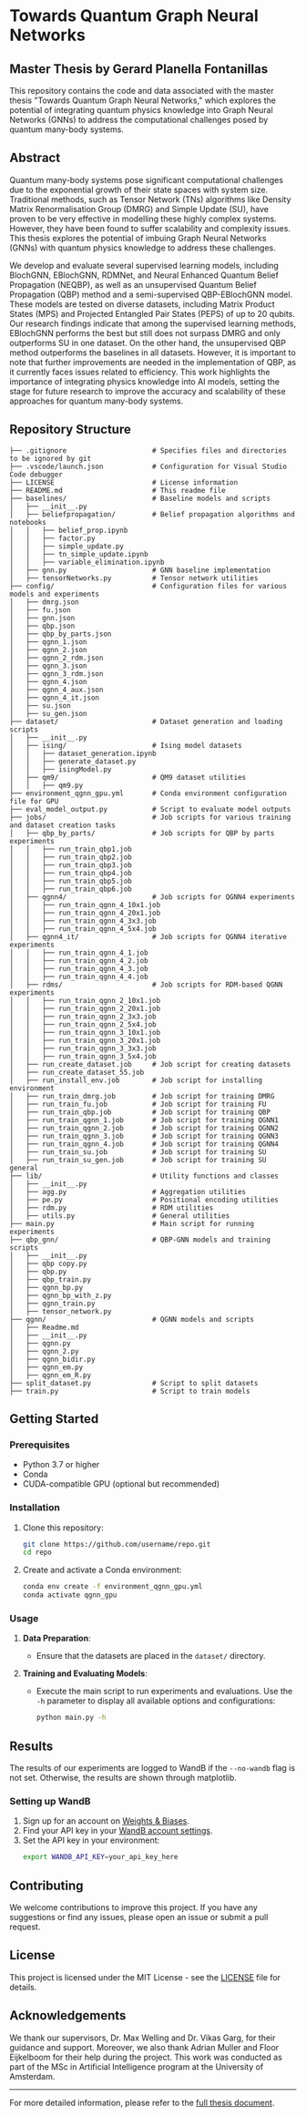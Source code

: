 # Towards Quantum Graph Neural Networks

## Master Thesis by Gerard Planella Fontanillas

This repository contains the code and data associated with the master thesis "Towards Quantum Graph Neural Networks," which explores the potential of integrating quantum physics knowledge into Graph Neural Networks (GNNs) to address the computational challenges posed by quantum many-body systems.

## Abstract

Quantum many-body systems pose significant computational challenges due to the exponential growth of their state spaces with system size. Traditional methods, such as Tensor Network (TNs) algorithms like Density Matrix Renormalisation Group (DMRG) and Simple Update (SU), have proven to be very effective in modelling these highly complex systems. However,  they have been found to suffer scalability and complexity issues. This thesis explores the potential of imbuing  Graph Neural Networks (GNNs) with quantum physics knowledge to address these challenges. 

We develop and evaluate several supervised learning models, including BlochGNN, EBlochGNN, RDMNet, and Neural Enhanced Quantum Belief Propagation (NEQBP), as well as an unsupervised Quantum Belief Propagation (QBP) method and a semi-supervised QBP-EBlochGNN model. These models are tested on diverse datasets, including Matrix Product States (MPS) and Projected Entangled Pair States (PEPS) of up to 20 qubits. Our research findings indicate that among the supervised learning methods, EBlochGNN performs the best but still does not surpass DMRG and only outperforms SU in one dataset. On the other hand, the unsupervised QBP method outperforms the baselines in all datasets. However, it is important to note that further improvements are needed in the implementation of QBP, as it currently faces issues related to efficiency. This work highlights the importance of integrating physics knowledge into AI models, setting the stage for future research to improve the accuracy and scalability of these approaches for quantum many-body systems.

## Repository Structure

```
├── .gitignore                     # Specifies files and directories to be ignored by git
├── .vscode/launch.json            # Configuration for Visual Studio Code debugger
├── LICENSE                        # License information
├── README.md                      # This readme file
├── baselines/                     # Baseline models and scripts
│   ├── __init__.py
│   ├── beliefpropagation/         # Belief propagation algorithms and notebooks
│   │   ├── belief_prop.ipynb
│   │   ├── factor.py
│   │   ├── simple_update.py
│   │   ├── tn_simple_update.ipynb
│   │   ├── variable_elimination.ipynb
│   ├── gnn.py                     # GNN baseline implementation
│   ├── tensorNetworks.py          # Tensor network utilities
├── config/                        # Configuration files for various models and experiments
│   ├── dmrg.json
│   ├── fu.json
│   ├── gnn.json
│   ├── qbp.json
│   ├── qbp_by_parts.json
│   ├── qgnn_1.json
│   ├── qgnn_2.json
│   ├── qgnn_2_rdm.json
│   ├── qgnn_3.json
│   ├── qgnn_3_rdm.json
│   ├── qgnn_4.json
│   ├── qgnn_4_aux.json
│   ├── qgnn_4_it.json
│   ├── su.json
│   ├── su_gen.json
├── dataset/                       # Dataset generation and loading scripts
│   ├── __init__.py
│   ├── ising/                     # Ising model datasets
│   │   ├── dataset_generation.ipynb
│   │   ├── generate_dataset.py
│   │   ├── isingModel.py
│   ├── qm9/                       # QM9 dataset utilities
│   │   ├── qm9.py
├── environment_qgnn_gpu.yml       # Conda environment configuration file for GPU
├── eval_model_output.py           # Script to evaluate model outputs
├── jobs/                          # Job scripts for various training and dataset creation tasks
│   ├── qbp_by_parts/              # Job scripts for QBP by parts experiments
│   │   ├── run_train_qbp1.job
│   │   ├── run_train_qbp2.job
│   │   ├── run_train_qbp3.job
│   │   ├── run_train_qbp4.job
│   │   ├── run_train_qbp5.job
│   │   ├── run_train_qbp6.job
│   ├── qgnn4/                     # Job scripts for QGNN4 experiments
│   │   ├── run_train_qgnn_4_10x1.job
│   │   ├── run_train_qgnn_4_20x1.job
│   │   ├── run_train_qgnn_4_3x3.job
│   │   ├── run_train_qgnn_4_5x4.job
│   ├── qgnn4_it/                  # Job scripts for QGNN4 iterative experiments
│   │   ├── run_train_qgnn_4_1.job
│   │   ├── run_train_qgnn_4_2.job
│   │   ├── run_train_qgnn_4_3.job
│   │   ├── run_train_qgnn_4_4.job
│   ├── rdms/                      # Job scripts for RDM-based QGNN experiments
│   │   ├── run_train_qgnn_2_10x1.job
│   │   ├── run_train_qgnn_2_20x1.job
│   │   ├── run_train_qgnn_2_3x3.job
│   │   ├── run_train_qgnn_2_5x4.job
│   │   ├── run_train_qgnn_3_10x1.job
│   │   ├── run_train_qgnn_3_20x1.job
│   │   ├── run_train_qgnn_3_3x3.job
│   │   ├── run_train_qgnn_3_5x4.job
│   ├── run_create_dataset.job     # Job script for creating datasets
│   ├── run_create_dataset_55.job
│   ├── run_install_env.job        # Job script for installing environment
│   ├── run_train_dmrg.job         # Job script for training DMRG
│   ├── run_train_fu.job           # Job script for training FU
│   ├── run_train_qbp.job          # Job script for training QBP
│   ├── run_train_qgnn_1.job       # Job script for training QGNN1
│   ├── run_train_qgnn_2.job       # Job script for training QGNN2
│   ├── run_train_qgnn_3.job       # Job script for training QGNN3
│   ├── run_train_qgnn_4.job       # Job script for training QGNN4
│   ├── run_train_su.job           # Job script for training SU
│   ├── run_train_su_gen.job       # Job script for training SU general
├── lib/                           # Utility functions and classes
│   ├── __init__.py
│   ├── agg.py                     # Aggregation utilities
│   ├── pe.py                      # Positional encoding utilities
│   ├── rdm.py                     # RDM utilities
│   ├── utils.py                   # General utilities
├── main.py                        # Main script for running experiments
├── qbp_gnn/                       # QBP-GNN models and training scripts
│   ├── __init__.py
│   ├── qbp copy.py
│   ├── qbp.py
│   ├── qbp_train.py
│   ├── qgnn_bp.py
│   ├── qgnn_bp_with_z.py
│   ├── qgnn_train.py
│   ├── tensor_network.py
├── qgnn/                          # QGNN models and scripts
│   ├── Readme.md
│   ├── __init__.py
│   ├── qgnn.py
│   ├── qgnn_2.py
│   ├── qgnn_bidir.py
│   ├── qgnn_em.py
│   ├── qgnn_em_R.py
├── split_dataset.py               # Script to split datasets
├── train.py                       # Script to train models
```

## Getting Started

### Prerequisites

- Python 3.7 or higher
- Conda
- CUDA-compatible GPU (optional but recommended)

### Installation

1. Clone this repository:
    ```sh
    git clone https://github.com/username/repo.git
    cd repo
    ```

2. Create and activate a Conda environment:
    ```sh
    conda env create -f environment_qgnn_gpu.yml
    conda activate qgnn_gpu
    ```

### Usage

1. **Data Preparation**:
    - Ensure that the datasets are placed in the `dataset/` directory.

2. **Training and Evaluating Models**:
    - Execute the main script to run experiments and evaluations. Use the `-h` parameter to display all available options and configurations:
        ```sh
        python main.py -h
        ```

## Results

The results of our experiments are logged to WandB if the `--no-wandb` flag is not set. Otherwise, the results are shown through matplotlib.

### Setting up WandB

1. Sign up for an account on [Weights & Biases](https://wandb.ai/).
2. Find your API key in your [WandB account settings](https://wandb.ai/settings).
3. Set the API key in your environment:
    ```sh
    export WANDB_API_KEY=your_api_key_here
    ```

## Contributing

We welcome contributions to improve this project. If you have any suggestions or find any issues, please open an issue or submit a pull request.

## License

This project is licensed under the MIT License - see the [LICENSE](LICENSE) file for details.

## Acknowledgements

We thank our supervisors, Dr. Max Welling and Dr. Vikas Garg, for their guidance and support. Moreover, we also thank Adrian Muller and Floor Eijkelboom for their help during the project. This work was conducted as part of the MSc in Artificial Intelligence program at the University of Amsterdam.

---

For more detailed information, please refer to the [full thesis document](AI_MSc_Thesis_Gerard_Planella.pdf).
